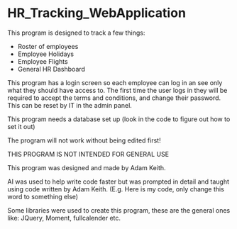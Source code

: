 # HR_Tracking_WebApplication
This program is designed to track a few things:
- Roster of employees
- Employee Holidays
- Employee Flights
- General HR Dashboard

This program has a login screen so each employee can log in an see only what they should have access to.
The first time the user logs in they will be required to accept the terms and conditions, and change their password. This can be reset by IT in the admin panel.

This program needs a database set up (look in the code to figure out how to set it out)

The program will not work without being edited first!

THIS PROGRAM IS NOT INTENDED FOR GENERAL USE


This program was designed and made by Adam Keith.

AI was used to help write code faster but was prompted in detail and taught using code written by Adam Keith. (E.g. Here is my code, only change this word to something else)


Some libraries were used to create this program, these are the general ones like: JQuery, Moment, fullcalender etc.
